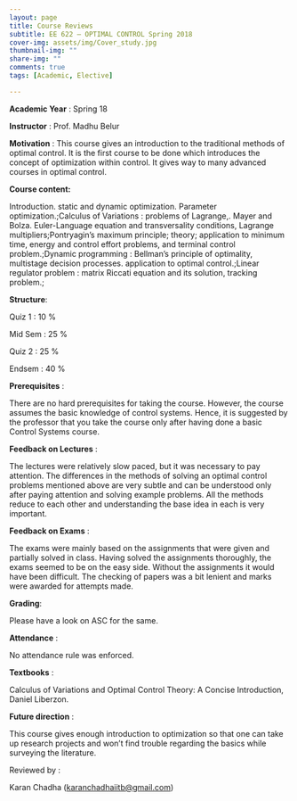 ```yaml
---
layout: page
title: Course Reviews
subtitle: EE 622 – OPTIMAL CONTROL Spring 2018
cover-img: assets/img/Cover_study.jpg
thumbnail-img: ""
share-img: ""
comments: true
tags: [Academic, Elective]

---
```




**Academic Year** : Spring 18

**Instructor** : Prof. Madhu Belur

**Motivation** : This course gives an introduction to the traditional methods of optimal control. It is the first course to be done which introduces the concept of optimization within control. It gives way to many advanced courses in optimal control.

**Course content:**

Introduction. static and dynamic optimization. Parameter optimization.;Calculus of Variations : problems of Lagrange,. Mayer and Bolza. Euler-Language equation and transversality conditions, Lagrange multipliers;Pontryagin’s maximum principle; theory; application to minimum time, energy and control effort problems, and terminal control problem.;Dynamic programming : Bellman’s principle of optimality, multistage decision processes. application to optimal control.;Linear regulator problem : matrix Riccati equation and its solution, tracking problem.;

**Structure**:

Quiz 1 : 10 %

Mid Sem : 25 %

Quiz 2 : 25 %

Endsem : 40 %

**Prerequisites** :

There are no hard prerequisites for taking the course. However, the course assumes the basic knowledge of control systems. Hence, it is suggested by the professor that you take the course only after having done a basic Control Systems course.

**Feedback on Lectures** :

The lectures were relatively slow paced, but it was necessary to pay attention. The differences in the methods of solving an optimal control problems mentioned above are very subtle and can be understood only after paying attention and solving example problems. All the methods reduce to each other and understanding the base idea in each is very important.

**Feedback on Exams** :

The exams were mainly based on the assignments that were given and partially solved in class. Having solved the assignments thoroughly, the exams seemed to be on the easy side. Without the assignments it would have been difficult. The checking of papers was a bit lenient and marks were awarded for attempts made.

**Grading**:

Please have a look on ASC for the same.

**Attendance** :

No attendance rule was enforced.

**Textbooks** :

Calculus of Variations and Optimal Control Theory: A Concise Introduction, Daniel Liberzon.

**Future direction** :

This course gives enough introduction to optimization so that one can take up research projects and won’t find trouble regarding the basics while surveying the literature.

Reviewed by :

Karan Chadha (karanchadhaiitb@gmail.com)